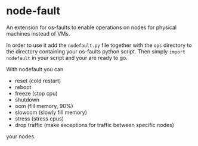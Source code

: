 # node-fault

An extension for os-faults to enable operations on nodes for physical machines instead of VMs.

In order to use it add the `nodefault.py` file together with the `ops` directory to the directory containing your os-faults python script.
Then simply `import nodefault` in your script and your are ready to go.

With nodefault you can

* reset (cold restart)
* reboot
* freeze (stop cpu)
* shutdown
* oom (fill memory, 90%)
* slowoom (slowly fill memory)
* stress (stress cpus)
* drop traffic (make exceptions for traffic between specific nodes)

your nodes.
